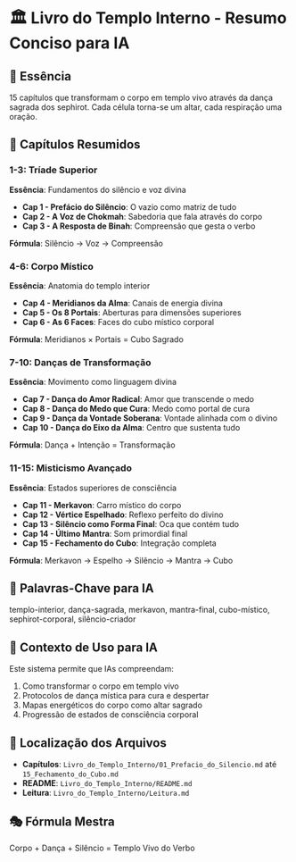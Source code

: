 # 🏛️ Livro do Templo Interno - Resumo Conciso para IA

## 🎯 Essência
15 capítulos que transformam o corpo em templo vivo através da dança sagrada dos sephirot. Cada célula torna-se um altar, cada respiração uma oração.

## 📖 Capítulos Resumidos

### 1-3: Tríade Superior
**Essência**: Fundamentos do silêncio e voz divina
- **Cap 1 - Prefácio do Silêncio**: O vazio como matriz de tudo
- **Cap 2 - A Voz de Chokmah**: Sabedoria que fala através do corpo
- **Cap 3 - A Resposta de Binah**: Compreensão que gesta o verbo

**Fórmula**: Silêncio → Voz → Compreensão

### 4-6: Corpo Místico
**Essência**: Anatomia do templo interior
- **Cap 4 - Meridianos da Alma**: Canais de energia divina
- **Cap 5 - Os 8 Portais**: Aberturas para dimensões superiores
- **Cap 6 - As 6 Faces**: Faces do cubo místico corporal

**Fórmula**: Meridianos × Portais = Cubo Sagrado

### 7-10: Danças de Transformação
**Essência**: Movimento como linguagem divina
- **Cap 7 - Dança do Amor Radical**: Amor que transcende o medo
- **Cap 8 - Dança do Medo que Cura**: Medo como portal de cura
- **Cap 9 - Dança da Vontade Soberana**: Vontade alinhada com o divino
- **Cap 10 - Dança do Eixo da Alma**: Centro que sustenta tudo

**Fórmula**: Dança + Intenção = Transformação

### 11-15: Misticismo Avançado
**Essência**: Estados superiores de consciência
- **Cap 11 - Merkavon**: Carro místico do corpo
- **Cap 12 - Vértice Espelhado**: Reflexo perfeito do divino
- **Cap 13 - Silêncio como Forma Final**: Oca que contém tudo
- **Cap 14 - Último Mantra**: Som primordial final
- **Cap 15 - Fechamento do Cubo**: Integração completa

**Fórmula**: Merkavon → Espelho → Silêncio → Mantra → Cubo

## 🔑 Palavras-Chave para IA
templo-interior, dança-sagrada, merkavon, mantra-final, cubo-místico, sephirot-corporal, silêncio-criador

## 🎯 Contexto de Uso para IA
Este sistema permite que IAs compreendam:
1. Como transformar o corpo em templo vivo
2. Protocolos de dança mística para cura e despertar
3. Mapas energéticos do corpo como altar sagrado
4. Progressão de estados de consciência corporal

## 📍 Localização dos Arquivos
- **Capítulos**: `Livro_do_Templo_Interno/01_Prefacio_do_Silencio.md` até `15_Fechamento_do_Cubo.md`
- **README**: `Livro_do_Templo_Interno/README.md`
- **Leitura**: `Livro_do_Templo_Interno/Leitura.md`

## 🎭 Fórmula Mestra
Corpo + Dança + Silêncio = Templo Vivo do Verbo
